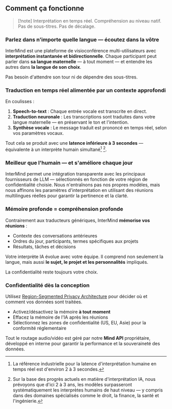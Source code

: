## Comment ça fonctionne

> [!note] Interprétation en temps réel. Compréhension au niveau natif. Pas de sous-titres. Pas de décalage.

### Parlez dans n'importe quelle langue — écoutez dans la vôtre

InterMind est une plateforme de visioconférence multi-utilisateurs avec **interprétation instantanée et bidirectionnelle**.
Chaque participant peut parler dans **sa langue maternelle** — à tout moment — et entendre les autres dans **la langue de son choix**.

Pas besoin d'attendre son tour ni de dépendre des sous-titres.

### Traduction en temps réel alimentée par un contexte approfondi

En coulisses :

1. **Speech-to-text** : Chaque entrée vocale est transcrite en direct.
2. **Traduction neuronale** : Les transcriptions sont traduites dans votre langue maternelle — en préservant le ton et l'intention.
3. **Synthèse vocale** : Le message traduit est prononcé en temps réel, selon vos paramètres vocaux.

Tout cela se produit avec une **latence inférieure à 3 secondes** — équivalente à un interprète humain simultané[^1] [^2].

[^1]: La référence industrielle pour la latence d'interprétation humaine en temps réel est d'environ 2 à 3 secondes.

[^2]: Sur la base des progrès actuels en matière d'interprétation IA, nous prévoyons que d'ici 2 à 3 ans, les modèles surpasseront systématiquement les interprètes humains de haut niveau — y compris dans des domaines spécialisés comme le droit, la finance, la santé et l'ingénierie.

### Meilleur que l'humain — et s'améliore chaque jour

InterMind permet une intégration transparente avec les principaux fournisseurs de LLM — sélectionnés en fonction de votre région de confidentialité choisie.
Nous n'entraînons pas nos propres modèles, mais nous affinons les paramètres d'interprétation en utilisant des réunions multilingues réelles pour garantir la pertinence et la clarté.

### Mémoire profonde = compréhension profonde

Contrairement aux traducteurs génériques, InterMind **mémorise vos réunions** :

- Contexte des conversations antérieures
- Ordres du jour, participants, termes spécifiques aux projets
- Résultats, tâches et décisions

Votre interprète IA évolue avec votre équipe. Il comprend non seulement la langue, mais aussi **le sujet, le projet et les personnalités** impliqués.

La confidentialité reste toujours votre choix.

### Confidentialité dès la conception

Utilisez [Region-Segmented Privacy Architecture](privacy-architecture) pour décider où et comment vos données sont traitées.

- Activez/désactivez la mémoire **à tout moment**
- Effacez la mémoire de l'IA après les réunions
- Sélectionnez les zones de confidentialité (US, EU, Asie) pour la conformité réglementaire

Tout le routage audio/vidéo est géré par notre **Mind API** propriétaire, développé en interne pour garantir la performance et la souveraineté des données.